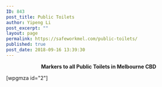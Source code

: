 ```yaml
---
ID: 843
post_title: Public Toilets
author: Yipeng Li
post_excerpt: ""
layout: page
permalink: https://safeworkmel.com/public-toilets/
published: true
post_date: 2018-09-16 13:39:30
---
```

<p style="text-align: center;"><strong>Markers to all Public Toilets in Melbourne CBD</strong></p>[wpgmza id="2"]